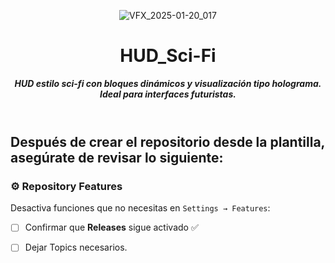 <header>

![VFX_2025-01-20_017](https://github.com/user-attachments/assets/427277c5-357e-4058-a04b-80822965fcfd)

# **HUD_Sci-Fi**

_**HUD estilo sci-fi con bloques dinámicos y visualización tipo holograma. Ideal para interfaces futuristas.**_


</header>
   
<footer>
   
## Después de crear el repositorio desde la plantilla, asegúrate de revisar lo siguiente:



### ⚙️ Repository Features
Desactiva funciones que no necesitas en `Settings → Features`:

- [ ] Confirmar que **Releases** sigue activado ✅

- [ ] Dejar Topics necesarios.


</footer>
